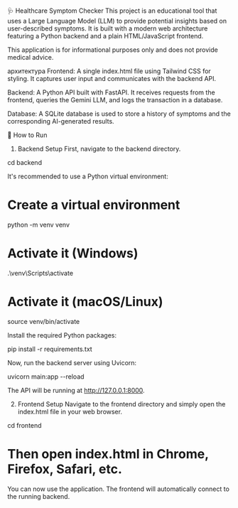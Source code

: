 🩺 Healthcare Symptom Checker
This project is an educational tool that uses a Large Language Model (LLM) to provide potential insights based on user-described symptoms. It is built with a modern web architecture featuring a Python backend and a plain HTML/JavaScript frontend.

This application is for informational purposes only and does not provide medical advice.

архитектура
Frontend: A single index.html file using Tailwind CSS for styling. It captures user input and communicates with the backend API.

Backend: A Python API built with FastAPI. It receives requests from the frontend, queries the Gemini LLM, and logs the transaction in a database.

Database: A SQLite database is used to store a history of symptoms and the corresponding AI-generated results.

🚀 How to Run
1. Backend Setup
First, navigate to the backend directory.

cd backend

It's recommended to use a Python virtual environment:

# Create a virtual environment
python -m venv venv

# Activate it (Windows)
.\venv\Scripts\activate

# Activate it (macOS/Linux)
source venv/bin/activate

Install the required Python packages:

pip install -r requirements.txt

Now, run the backend server using Uvicorn:

uvicorn main:app --reload

The API will be running at http://127.0.0.1:8000.

2. Frontend Setup
Navigate to the frontend directory and simply open the index.html file in your web browser.

cd frontend
# Then open index.html in Chrome, Firefox, Safari, etc.

You can now use the application. The frontend will automatically connect to the running backend.
